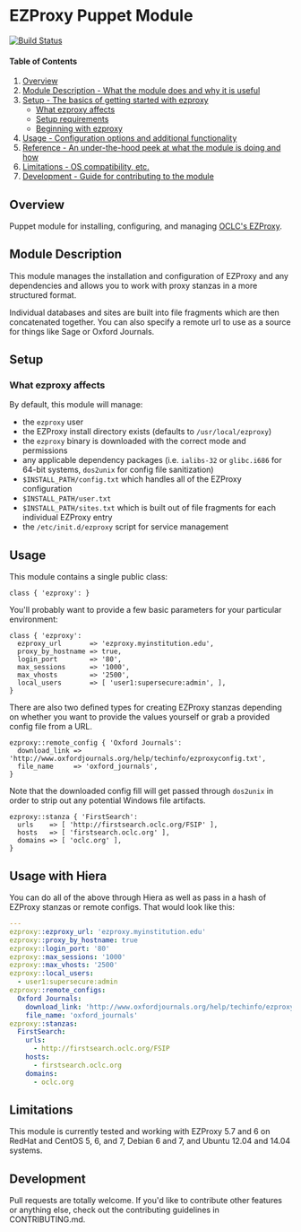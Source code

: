 # EZProxy Puppet Module

[![Build Status](https://secure.travis-ci.org/spacepants/puppet-ezproxy.svg)](https://travis-ci.org/spacepants/puppet-ezproxy)

#### Table of Contents

1. [Overview](#overview)
2. [Module Description - What the module does and why it is useful](#module-description)
3. [Setup - The basics of getting started with ezproxy](#setup)
    * [What ezproxy affects](#what-ezproxy-affects)
    * [Setup requirements](#setup-requirements)
    * [Beginning with ezproxy](#beginning-with-ezproxy)
4. [Usage - Configuration options and additional functionality](#usage)
5. [Reference - An under-the-hood peek at what the module is doing and how](#reference)
5. [Limitations - OS compatibility, etc.](#limitations)
6. [Development - Guide for contributing to the module](#development)

## Overview

Puppet module for installing, configuring, and managing [OCLC's EZProxy](https://www.oclc.org/ezproxy.en.html).

## Module Description

This module manages the installation and configuration of EZProxy and any dependencies and allows you to work with proxy stanzas in a more structured format.

Individual databases and sites are built into file fragments which are then concatenated together. You can also specify a remote url to use as a source for things like Sage or Oxford Journals.

## Setup

### What ezproxy affects

By default, this module will manage:
* the `ezproxy` user
* the EZProxy install directory exists (defaults to `/usr/local/ezproxy`)
* the `ezproxy` binary is downloaded with the correct mode and permissions
* any applicable dependency packages (i.e. `ialibs-32` or `glibc.i686` for 64-bit systems, `dos2unix` for config file sanitization)
* `$INSTALL_PATH/config.txt` which handles all of the EZProxy configuration
* `$INSTALL_PATH/user.txt`
* `$INSTALL_PATH/sites.txt` which is built out of file fragments for each individual EZProxy entry
* the `/etc/init.d/ezproxy` script for service management

## Usage

This module contains a single public class:

```puppet
class { 'ezproxy': }
```

You'll probably want to provide a few basic parameters for your particular environment:

```puppet
class { 'ezproxy':
  ezproxy_url       => 'ezproxy.myinstitution.edu',
  proxy_by_hostname => true,
  login_port        => '80',
  max_sessions      => '1000',
  max_vhosts        => '2500',
  local_users       => [ 'user1:supersecure:admin', ],
}
```

There are also two defined types for creating EZProxy stanzas depending on whether you want to provide the values yourself or grab a provided config file from a URL.

```puppet
ezproxy::remote_config { 'Oxford Journals':
  download_link => 'http://www.oxfordjournals.org/help/techinfo/ezproxyconfig.txt',
  file_name     => 'oxford_journals',
}
```

Note that the downloaded config fill will get passed through `dos2unix` in order to strip out any potential Windows file artifacts.

```puppet
ezproxy::stanza { 'FirstSearch':
  urls    => [ 'http://firstsearch.oclc.org/FSIP' ],
  hosts   => [ 'firstsearch.oclc.org' ],
  domains => [ 'oclc.org' ],
}
```

## Usage with Hiera
You can do all of the above through Hiera as well as pass in a hash of EZProxy stanzas or remote configs. That would look like this:

```yaml
---
ezproxy::ezproxy_url: 'ezproxy.myinstitution.edu'
ezproxy::proxy_by_hostname: true
ezproxy::login_port: '80'
ezproxy::max_sessions: '1000'
ezproxy::max_vhosts: '2500'
ezproxy::local_users:
  - user1:supersecure:admin
ezproxy::remote_configs:
  Oxford Journals:
    download_link: 'http://www.oxfordjournals.org/help/techinfo/ezproxyconfig.txt'
    file_name: 'oxford_journals'
ezproxy::stanzas:
  FirstSearch:
    urls:
      - http://firstsearch.oclc.org/FSIP
    hosts:
      - firstsearch.oclc.org
    domains:
      - oclc.org
```

## Limitations

This module is currently tested and working with EZProxy 5.7 and 6 on RedHat and CentOS 5, 6, and 7, Debian 6 and 7, and Ubuntu 12.04 and 14.04 systems.

## Development

Pull requests are totally welcome. If you'd like to contribute other features or anything else, check out the contributing guidelines in CONTRIBUTING.md.
